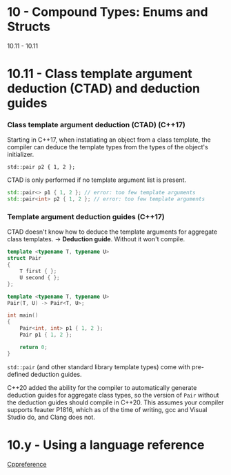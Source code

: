 # 10 - Compound Types: Enums and Structs

10.11 - 10.11

# 10.11 - Class template argument deduction (CTAD) and deduction guides

### Class template argument deduction (CTAD) (C++17)
Starting in C++17, when instatiating an object from a class template, the compiler can
deduce the template types from the types of the object's initializer.

`std::pair p2 { 1, 2 };`

CTAD is only performed if no template argument list is present.

```c++
std::pair<> p1 { 1, 2 }; // error: too few template arguments
std::pair<int> p2 { 1, 2 }; // error: too few template arguments
```

### Template argument deduction guides (C++17)
CTAD doesn't know how to deduce the template arguments for aggregate class templates. ->
**Deduction guide**. Without it won't compile.

```c++
template <typename T, typename U>
struct Pair
{
    T first { };
    U second { };
};

template <typename T, typename U>
Pair(T, U) -> Pair<T, U>;

int main()
{
    Pair<int, int> p1 { 1, 2 };
    Pair p1 { 1, 2 };

    return 0;
}
```

`std::pair` (and other standard library template types) come with pre-defined deduction
guides.

C++20 added the ability for the compiler to automatically generate deduction guides for
aggregate class types, so the version of `Pair` without the deduction guides should
compile in C++20. This assumes your compiler supports feauter P1816, which as of the time
of writing, gcc and Visual Studio do, and Clang does not.



# 10.y - Using a language reference
[Cppreference](cppreference.com)

